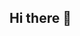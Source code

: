 ## Hi there 👋

<!--
**zabinskim/zabinskim** is a ✨ _special_ ✨ repository because its `README.md` (this file) appears on your GitHub profile.

Here are some ideas to get you started:

- 🔭 I’m currently working on ... getting better at learning git hub & version control
- 💬 Ask me about ... my plants!
- 😄 Pronouns: ... she/her
- ⚡ Fun fact: ... I've backpacked over 100,000 ft of elevation gain in the Rockies.
-->
